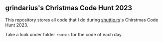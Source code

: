 ## grindarius's Christmas Code Hunt 2023

This repository stores all code that I do during [shuttle.rs](shuttle.rs)\'s Chirstmas Code Hunt 2023.

Take a look under folder `routes` for the code of each day.
